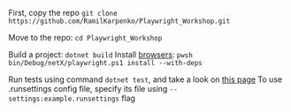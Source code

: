 First, copy the repo
    `git clone https://github.com/RamilKarpenko/Playwright_Workshop.git`

Move to the repo:
  `cd Playwright_Workshop`

Build a project:
 `dotnet build`
 Install <a href="https://playwright.dev/dotnet/docs/browsers">browsers</a>:
 `pwsh bin/Debug/netX/playwright.ps1 install --with-deps`

Run tests using command `dotnet test`, and take a look on <a href="https://playwright.dev/dotnet/docs/running-tests">this page</a>
To use .runsettings config file, specify its file using `--settings:example.runsettings` flag
